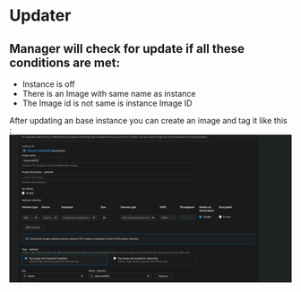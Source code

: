 # Updater

## Manager will check for update if all these conditions are met:
- Instance is off 
- There is an Image with same name as instance
- The Image id is not same is instance Image ID

After updating an base instance you can create an image and tag it like this :
![](Images/Updater.jpg)